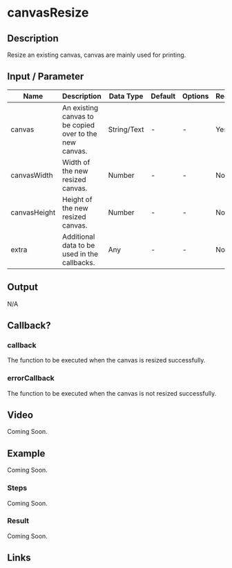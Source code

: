 # canvasResize

## Description

Resize an existing canvas, canvas are mainly used for printing.

## Input / Parameter

| Name | Description | Data Type | Default | Options | Required |
| ------ | ------ | ------ | ------ | ------ | ------ |
| canvas | An existing canvas to be copied over to the new canvas. | String/Text | - | - | Yes |
| canvasWidth | Width of the new resized canvas. | Number | - | - | No | 
| canvasHeight | Height of the new resized canvas. | Number | - | - | No | 
| extra | Additional data to be used in the callbacks. | Any | - | - | No | 

<!-- | callback | When the function was triggered successfully. | Function List | - | - | No | -->
<!-- | errorCallback | When the function trigger failed successfully. | Function List | - | - | No | -->

## Output

N/A

## Callback?

### callback

The function to be executed when the canvas is resized successfully.

### errorCallback

The function to be executed when the canvas is not resized successfully.

## Video

Coming Soon.

<!-- Format: [![Video]({image-path})]({url-link}) -->

## Example

Coming Soon.

<!-- Share a scenario, like a user requirements. -->

### Steps

Coming Soon.

<!-- Show the steps and share some screenshots.

1. .....

Format: ![]({image-path}) -->

### Result

Coming Soon.

<!-- Explain the output.

Format: ![]({image-path}) -->

## Links
